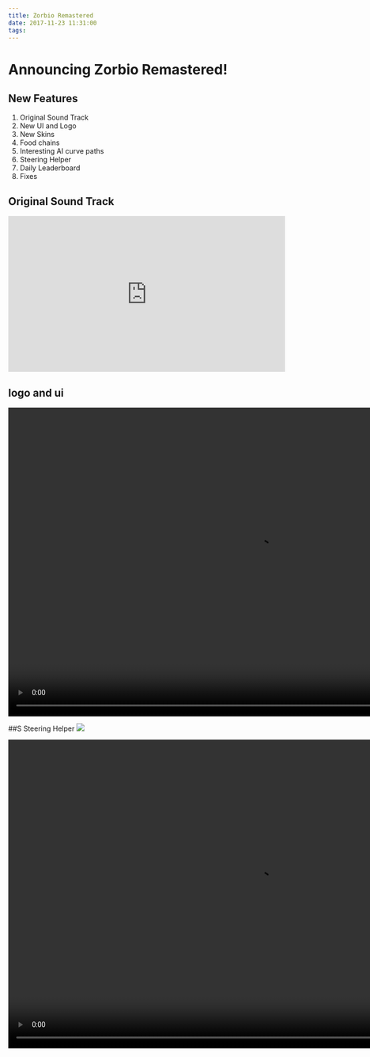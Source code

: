 ```yaml
---
title: Zorbio Remastered
date: 2017-11-23 11:31:00
tags:
---
```


# Announcing Zorbio Remastered!

## New Features
1. Original Sound Track
2. New UI and Logo
3. New Skins
4. Food chains
5. Interesting AI curve paths
6. Steering Helper
7. Daily Leaderboard
8. Fixes

## Original Sound Track

<iframe width="560" height="315" src="https://www.youtube.com/embed/K81oyT1X8Jo" frameborder="0" allowfullscreen></iframe>

## logo and ui
<video loop controls autoplay width="1008" height="624">
<source src="{% asset_path ui_logo.webm %}" type="video/webm"></source>
</video>

##S Steering Helper
<img src="{% asset_path steering_toast.png %}">

<video loop controls autoplay width="1008" height="624">
<source src="{% asset_path steering_cursor.webm %}" type="video/webm"></source>
</video>